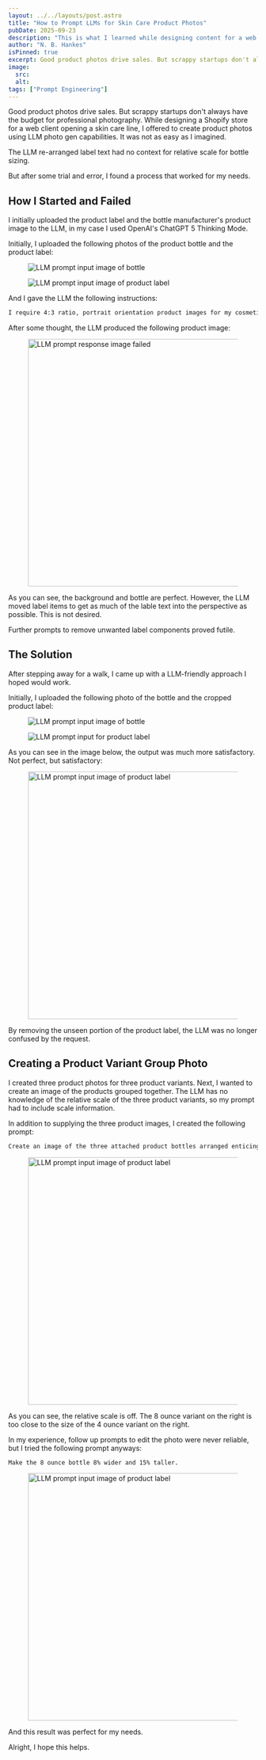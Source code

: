 ```yaml
---
layout: ../../layouts/post.astro
title: "How to Prompt LLMs for Skin Care Product Photos"
pubDate: 2025-09-23
description: "This is what I learned while designing content for a web client opening a skin care line."
author: "N. B. Hankes"
isPinned: true
excerpt: Good product photos drive sales. But scrappy startups don't always have the budget for professional photography. While designing a Shopify store for a web client opening a skin care line, I offered to create product photos using LLM photo gen capabilities. It was not as easy as I imagined. 
image:
  src:
  alt:
tags: ["Prompt Engineering"]
---
```


Good product photos drive sales. But scrappy startups don't always have the budget for professional photography. While designing a Shopify store for a web client opening a skin care line, I offered to create product photos using LLM photo gen capabilities. It was not as easy as I imagined. 

The LLM re-arranged label text had no context for relative scale for bottle sizing. 

But after some trial and error, I found a process that worked for my needs.

## How I Started and Failed

I initially uploaded the product label and the bottle manufacturer's product image to the LLM, in my case I used OpenAI's ChatGPT 5 Thinking Mode.

Initially, I uploaded the following photos of the product bottle and the product label:

<div class="flex flex-wrap md:flex-nowrap justify-center items-start gap-4">
  <figure class="flex justify-center md:basis-1/2">
    <img
      class="block max-w-full h-auto"
      src="/images/prompt-bottle.png"
      alt="LLM prompt input image of bottle">
  </figure>

  <figure class="flex justify-center md:basis-1/2">
    <img
      class="block max-w-full h-auto"
      src="/images/prompt-label-bad.png"
      alt="LLM prompt input image of product label">
  </figure>
</div>

And I gave the LLM the following instructions:

``` html
I require 4:3 ratio, portrait orientation product images for my cosmetics website. I've attached the product bottle and the label. I need these to be combined with a beach background. The product should take up roughly 65% of the area of the image. The beach background should be of the rugged beaches found in Humboldt County, California. It should be slightly out of focus.
```

After some thought, the LLM produced the following product image:

<figure class="flex justify-center">
	<img src="/images/prompt-output-bad.png"  alt="LLM prompt response image failed" style="height: 500px;">
</figure>

As you can see, the background and bottle are perfect. However, the LLM moved label items to get as much of the lable text into the perspective as possible. This is not desired.

Further prompts to remove unwanted label components proved futile.

## The Solution

After stepping away for a walk, I came up with a LLM-friendly approach I hoped would work.

Initially, I uploaded the following photo of the bottle and the cropped product label:

<div class="flex flex-wrap md:flex-nowrap justify-center items-start gap-4">
  <figure class="flex justify-center md:basis-1/2">
    <img
      class="block max-w-full h-auto"
      src="/images/prompt-bottle.png"
      alt="LLM prompt input image of bottle">
  </figure>

  <figure class="flex justify-center md:basis-1/2">
    <img
      class="block max-w-full h-auto"
      src="/images/prompt-label-good.png"
      alt="LLM prompt input for product label">
  </figure>
</div>

As you can see in the image below, the output was much more satisfactory. Not perfect, but satisfactory:

<figure class="flex justify-center">
	<img src="/images/prompt-output-good.png"  alt="LLM prompt input image of product label" style="height: 500px;">
</figure>

By removing the unseen portion of the product label, the LLM was no longer confused by the request.

## Creating a Product Variant Group Photo

I created three product photos for three product variants. Next, I wanted to create an image of the products grouped together. The LLM has no knowledge of the relative scale of the three product variants, so my prompt had to include scale information.

In addition to supplying the three product images, I created the following prompt:

``` html
Create an image of the three attached product bottles arranged enticingly on a white background. The smallest 2 ounce bottle should be in the center in front of the other two bottles which are touching. The first bottle is a 2 oz dropper bottle 4.67 inches tall and 1.53 inches wide. The second is a 4 oz pump bottle 6 inches tall and 1.78 inches wide. The third is an 8 oz pump bottle 7 inches tall and 1.78 inches wide. Render them at true relative scale so viewers can see the difference in size. Do not include any measurements in the image.
```

<figure class="flex justify-center">
	<img src="/images/prompt-group-output-bad.png"  alt="LLM prompt input image of product label" style="height: 500px;">
</figure>

As you can see, the relative scale is off. The 8 ounce variant on the right is too close to the size of the 4 ounce variant on the right.

In my experience, follow up prompts to edit the photo were never reliable, but I tried the following prompt anyways\:

``` html
Make the 8 ounce bottle 8% wider and 15% taller.
```

<figure class="flex justify-center">
	<img src="/images/prompt-group-output-good.png"  alt="LLM prompt input image of product label" style="height: 500px;">
</figure>

And this result was perfect for my needs.

Alright, I hope this helps.